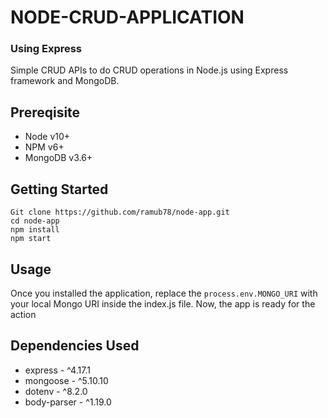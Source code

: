 # NODE-CRUD-APPLICATION

### Using Express

Simple CRUD APIs to do CRUD operations in Node.js using Express framework and MongoDB.

## Prereqisite

- Node v10+
- NPM v6+
- MongoDB v3.6+

## Getting Started

```
Git clone https://github.com/ramub78/node-app.git
cd node-app
npm install
npm start
```

## Usage

Once you installed the application, replace the `process.env.MONGO_URI` with your local Mongo URI inside the index.js file. Now, the app is ready for the action

## Dependencies Used

- express - ^4.17.1
- mongoose - ^5.10.10
- dotenv - ^8.2.0
- body-parser - ^1.19.0
